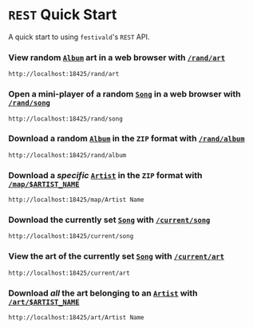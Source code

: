 # `REST` Quick Start
A quick start to using `festivald`'s `REST` API.

### View random [`Album`](..common-objects/album.md) art in a web browser with [`/rand/art`](rand/art.md)
```http
http://localhost:18425/rand/art
```

### Open a mini-player of a random [`Song`](../common-objects/song.md) in a web browser with [`/rand/song`](rand/song.md)
```http
http://localhost:18425/rand/song
```
### Download a random [`Album`](..common-objects/album.md) in the `ZIP` format with [`/rand/album`](rand/album.md)
```http
http://localhost:18425/rand/album
```

### Download a _specific_ [`Artist`](..common-objects/artist.md) in the `ZIP` format with [`/map/$ARTIST_NAME`](map/artist.md)
```http
http://localhost:18425/map/Artist Name
```

### Download the currently set [`Song`](..common-objects/song.md) with [`/current/song`](current/song.md)
```http
http://localhost:18425/current/song
```

### View the art of the currently set [`Song`](..common-objects/song.md) with [`/current/art`](current/art.md)
```http
http://localhost:18425/current/art
```

### Download _all_ the art belonging to an [`Artist`](..common-objects/artist.md) with [`/art/$ARTIST_NAME`](art/artist.md)
```http
http://localhost:18425/art/Artist Name
```
